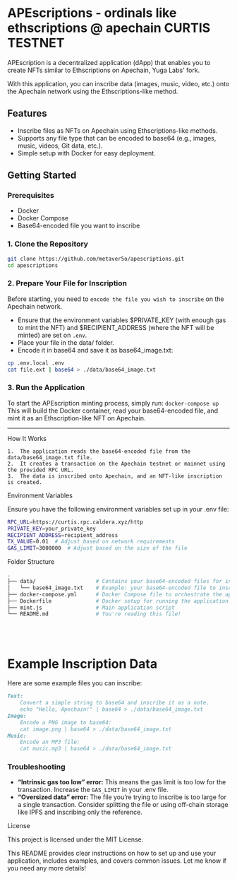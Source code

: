 # APEscriptions - ordinals like ethscriptions @ apechain CURTIS TESTNET


APEscription is a decentralized application (dApp) that enables you to create NFTs similar to Ethscriptions on Apechain, Yuga Labs' fork.

With this application, you can inscribe data (images, music, video, etc.) onto the Apechain network using the Ethscriptions-like method.

## Features
- Inscribe files as NFTs on Apechain using Ethscriptions-like methods.
- Supports any file type that can be encoded to base64 (e.g., images, music, videos, Git data, etc.).
- Simple setup with Docker for easy deployment.

## Getting Started

### Prerequisites
- Docker
- Docker Compose
- Base64-encoded file you want to inscribe

### 1. Clone the Repository

````bash
git clone https://github.com/metaver5o/apescriptions.git
cd apescriptions
````

### 2. Prepare Your File for Inscription

Before starting, you need to `encode the file you wish to inscribe` on the Apechain network.
- Ensure that the environment variables $PRIVATE_KEY (with enough gas to mint the NFT) and $RECIPIENT_ADDRESS (where the NFT will be minted) are set on `.env`.
- Place your file in the data/ folder.
- Encode it in base64 and save it as base64_image.txt:

````BASH
cp .env.local .env
cat file.ext | base64 > ./data/base64_image.txt
````
### 3. Run the Application

To start the APEscription minting process, simply run:
`docker-compose up` <br>
This will build the Docker container, read your base64-encoded file, and mint it as an Ethscription-like NFT on Apechain.
____

How It Works

	1.	The application reads the base64-encoded file from the data/base64_image.txt file.
	2.	It creates a transaction on the Apechain testnet or mainnet using the provided RPC URL.
	3.	The data is inscribed onto Apechain, and an NFT-like inscription is created.

Environment Variables

Ensure you have the following environment variables set up in your .env file:
````BASH
RPC_URL=https://curtis.rpc.caldera.xyz/http
PRIVATE_KEY=your_private_key
RECIPIENT_ADDRESS=recipient_address
TX_VALUE=0.01  # Adjust based on network requirements
GAS_LIMIT=3000000  # Adjust based on the size of the file
````
Folder Structure
````BASH
.
├── data/                   # Contains your base64-encoded files for inscription
│   └── base64_image.txt    # Example: your base64-encoded file to inscribe
├── docker-compose.yml      # Docker Compose file to orchestrate the application
├── Dockerfile              # Docker setup for running the application
├── mint.js                 # Main application script
└── README.md               # You're reading this file!
````

<br>
<br>

# Example Inscription Data

Here are some example files you can inscribe:
````markdown
Text:
    Convert a simple string to base64 and inscribe it as a note.
    echo "Hello, Apechain!" | base64 > ./data/base64_image.txt
Image:
    Encode a PNG image to base64:
	cat image.png | base64 > ./data/base64_image.txt
Music:
    Encode an MP3 file:
	cat music.mp3 | base64 > ./data/base64_image.txt
````
### Troubleshooting

- **“Intrinsic gas too low” error:** This means the gas limit is too low for the transaction. Increase the `GAS_LIMIT` in your .env file.
- **“Oversized data” error:** The file you’re trying to inscribe is too large for a single transaction. Consider splitting the file or using off-chain storage like IPFS and inscribing only the reference.


License

This project is licensed under the MIT License.

This README provides clear instructions on how to set up and use your application, includes examples, and covers common issues. Let me know if you need any more details!